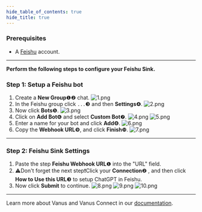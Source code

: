 ```yaml
--- 
hide_table_of_contents: true
hide_title: true
---
```


### Prerequisites

- A [Feishu](https://www.feishu.cn "Feishu") account.


---

**Perform the following steps to configure your Feishu Sink.**

### Step 1: Setup a Feishu bot

1.  Create a **New Group**❶❷ chat.
![1.png](images/1.png)
2.  In the Feishu group click `...`❸  and then **Settings**❹.
![2.png](images/2.png)
3.  Now click **Bots**❺.
![3.png](images/3.png)
4.  Click on **Add Bot**❻ and select **Custom Bot**❼.
![4.png](images/4.png)
![5.png](images/5.png)
5.  Enter a name for your bot and click **Add**❽.
![6.png](images/6.png)
6.  Copy the **Webhook URL**❾, and click **Finish**❿.
![7.png](images/7.png)

---

### Step 2: Feishu Sink Settings

1.  Paste the step **Feishu Webhook URL**❶ into the "URL" field.&#x20;
2.  ⚠Don't forget the next step❗Click your **Connection**❷ , and then click **How to Use this URL**❸ to setup ChatGPT in Feishu.&#x20;
3.  Now click **Submit** to continue.
![8.png](images/8.png)
![9.png](images/9.png)
![10.png](images/10.png)

---

Learn more about Vanus and Vanus Connect in our [documentation](https://docs.vanus.ai "documentation").